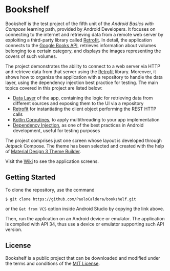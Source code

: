 # Bookshelf

Bookshelf is the test project of the fifth unit of the *Android Basics with Compose* learning path, provided by Android Developers. It focuses on connecting to the internet and retrieving data from a remote web server by exploiting a third-party library called [Retrofit](https://square.github.io/retrofit/). In detail, the application connects to the [Google Books API](https://developers.google.com/books), retrieves information about volumes belonging to a certain category, and displays the images representing the covers of such volumes.

The project demonstrates the ability to connect to a web server via HTTP and retrieve data from that server using the [Retrofit](https://square.github.io/retrofit/) library. Moreover, it shows how to organize the application with a repository to handle the data layer, using the dependency injection best practice for testing. The main topics covered in this project are listed below:

* [Data Layer](https://developer.android.com/topic/architecture/data-layer) of the app, containing the logic for retrieving data from different sources and exposing them to the UI via a repository
* [Retrofit](https://square.github.io/retrofit/) for instantiating the client object performing the REST HTTP calls
* [Kotlin Coroutines](https://developer.android.com/kotlin/coroutines), to apply multithreading to your app implementation
* [Dependency Injection](https://developer.android.com/training/dependency-injection), as one of the best practices in Android development, useful for testing purposes

The project comprises just one screen whose layout is developed through Jetpack Compose. The theme has been selected and created with the help of [Material Design 3 Theme Builder](https://m3.material.io/theme-builder#/custom).

Visit the [Wiki](https://github.com/PaoloCaldera/bookshelf/wiki) to see the application screens.


## Getting Started

To clone the repository, use the command
```
$ git clone https://github.com/PaoloCaldera/bookshelf.git
```
or the `Get from VCS` option inside Android Studio by copying the link above.

Then, run the application on an Android device or emulator. The application is compiled with API 34, thus use a device or emulator supporting such API version.

## License

Bookshelf is a public project that can be downloaded and modified under the terms and conditions of the [MIT License]().
